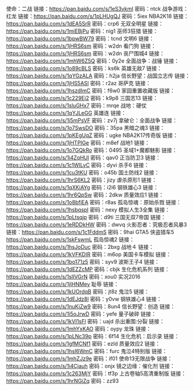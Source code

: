 使命：二战     链接：https://pan.baidu.com/s/1eS3vkmI 密码：ntck
战争游戏：红龙  链接：https://pan.baidu.com/s/1pLHUgQJ 密码：5iex
NBA2K18    链接：https://pan.baidu.com/s/1dEA5SrR 密码：crp6
无双全明星  链接：https://pan.baidu.com/s/1miEBjPu 密码：nig1
巫师3狂猎 链接：https://pan.baidu.com/s/1bpwBW79 密码：tcnd
文明6 链接：https://pan.baidu.com/s/1jHRS6sm 密码：w2dn
看门狗  链接：https://pan.baidu.com/s/1jHRS6sm 密码：w2dn
丧尸围城4  链接：https://pan.baidu.com/s/1mhW6Z5Q 密码：0y2e
全面战争：战锤  链接：https://pan.baidu.com/s/1o89cBLS 密码：ks6k
英雄无敌7 链接：https://pan.baidu.com/s/1qYGzALA 密码：h2ja
信长野望：战国立志传  链接：https://pan.baidu.com/s/1jHS5ASI 密码：r2az
哥萨克 链接：https://pan.baidu.com/s/1hszdImC 密码：f6w0
家园重置收藏版  链接：https://pan.baidu.com/s/1c229Ej2 密码：k9p8
三国志13  链接：https://pan.baidu.com/s/1sluGHx7 密码：mrqe
战地：硬仗 https://pan.baidu.com/s/1qYJLeGG
英雄连 链接：https://pan.baidu.com/s/1i5mPsVF 密码：zv7j
拿破仑：全面战争 链接：https://pan.baidu.com/s/1o7SwsDO 密码：35pa
黑暗之魂3  链接：https://pan.baidu.com/s/1pKEgUqZ 密码：ugke
NBA2K17传奇版 链接：https://pan.baidu.com/s/1jHTPIGe 密码：m8ef
战地1 链接：https://pan.baidu.com/s/1o7GQkRo 密码：0495
圣域1+魔都魅影 链接：https://pan.baidu.com/s/1i4ZqHUl 密码：qav0
正当防卫3 链接：https://pan.baidu.com/s/1c1WILyC 密码：dyvi
杀手6 链接：https://pan.baidu.com/s/1cu3tKU 密码：o45b
国土防线2 链接：https://pan.baidu.com/s/1hrS6KL2 密码：jizy
虐杀原形1 链接：https://pan.baidu.com/s/1qXKiAYg 密码：i2i6
钢铁雄心3 链接：https://pan.baidu.com/s/1hr6QpSw 密码：2dkw
质量效应1 链接：https://pan.baidu.com/s/1o8bfiEA 密码：r8as
孤岛惊魂：原始杀戮 链接：https://pan.baidu.com/s/1hsbqspI 密码：nexy
模拟人生3全集 链接：https://pan.baidu.com/s/1pLtsqjp 密码：d9ti
三国无双7帝国 链接：https://pan.baidu.com/s/1eRDDkHW 密码：dwvq
火影忍者：究极忍者风暴3 链接：https://pan.baidu.com/s/1c1FddmS 密码：9hai
GTA5 侠盗猎车5     https://pan.baidu.com/s/1skFswmL
孤岛惊魂2 链接：https://pan.baidu.com/s/1hsJoDuc 密码：2bxg
战地４ 链接：https://pan.baidu.com/s/1kVFKDIR 密码：m6op
美国卡车模拟 链接：https://pan.baidu.com/s/1bo171z5 密码：syv9
波斯王子4 链接：https://pan.baidu.com/s/1dEZZcMP 密码：cbjk
生化危机系列 链接：https://pan.baidu.com/s/1slIVGrN 密码：xou0
实况2016 https://pan.baidu.com/s/1jIHNMey
耻辱 链接：https://pan.baidu.com/s/1kUOrdqB 密码：jt8z
鬼泣5 链接：https://pan.baidu.com/s/1dEJdz8l 密码：y0vw
钢铁雄心4 链接：https://pan.baidu.com/s/1nuKiZw9 密码：8un4
信长野望：创造 链接：https://pan.baidu.com/s/1i5oJrwD 密码：yefe
量子破碎 链接：https://pan.baidu.com/s/1kVI1sFl 密码：uajd
杀出重围:分裂 链接：https://pan.baidu.com/s/1mhYxKAO 密码：oypy
龙珠 链接：https://pan.baidu.com/s/1pLNc39p 密码：6f14
生化危机：启示录 链接：https://pan.baidu.com/s/1gfMCNf1 密码：ezld
质量效应2 链接：https://pan.baidu.com/s/1hsI6WmC 密码：furc
鬼泣4特别版 链接：https://pan.baidu.com/s/1mhZJz9e 密码：if01
使命13无限战争 链接：https://pan.baidu.com/s/1i4Cjauh 密码：onjx
镜之边缘：催化剂 链接：https://pan.baidu.com/s/1c263MjY 密码：tf3p
上古卷轴5高清重制版 链接：https://pan.baidu.com/s/1hrNGiZq 密码：zz93
